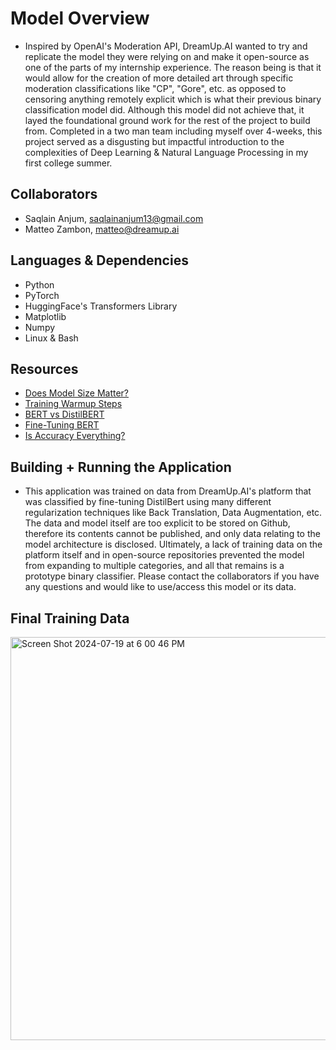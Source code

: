 # Model Overview
 * Inspired by OpenAI's Moderation API, DreamUp.AI wanted to try and replicate the model they were relying on and make it open-source as one of the parts of my internship experience. The reason being is that it would allow for the creation of more detailed art through specific moderation classifications like "CP", "Gore", etc. as opposed to censoring anything remotely explicit which is what their previous binary classification model did. Although this model did not achieve that, it layed the foundational ground work for the rest of the project to build from. Completed in a two man team including myself over 4-weeks, this project served as a disgusting but impactful introduction to the complexities of Deep Learning & Natural Language Processing in my first college summer.

## Collaborators
 * Saqlain Anjum, saqlainanjum13@gmail.com
 * Matteo Zambon, matteo@dreamup.ai

## Languages & Dependencies
 * Python
 * PyTorch
 * HuggingFace's Transformers Library
 * Matplotlib
 * Numpy
 * Linux & Bash

## Resources
 * [Does Model Size Matter?](https://wandb.ai/jack-morris/david-vs-goliath/reports/Does-Model-Size-Matter-A-Comparison-of-BERT-and-DistilBERT--VmlldzoxMDUxNzU)
 * [Training Warmup Steps](https://datascience.stackexchange.com/questions/55991/in-the-context-of-deep-learning-what-is-training-warmup-steps)
 * [BERT vs DistilBERT](https://wandb.ai/jack-morris/david-vs-goliath/reports/Does-Model-Size-Matter-A-Comparison-of-BERT-and-DistilBERT--VmlldzoxMDUxNzU#:~:text=Defining%20the%20Search%20Space,5e%2D5%2C%203e%2D5)
 * [Fine-Tuning BERT](https://mccormickml.com/2019/07/22/BERT-fine-tuning/)
 * [Is Accuracy Everything?](https://towardsdatascience.com/is-accuracy-everything-96da9afd540d#:~:text=Then%20the%20accuracy%20of%20the,can%20only%20predict%20one%20class)

## Building + Running the Application
 * This application was trained on data from DreamUp.AI's platform that was classified by fine-tuning DistilBert using many different regularization techniques like Back Translation, Data Augmentation, etc. The data and model itself are too explicit to be stored on Github, therefore its contents cannot be published, and only data relating to the model architecture is disclosed. Ultimately, a lack of training data on the platform itself and in open-source repositories prevented the model from expanding to multiple categories, and all that remains is a prototype binary classifier. Please contact the collaborators if you have any questions and would like to use/access this model or its data.

## Final Training Data
<img width="645" alt="Screen Shot 2024-07-19 at 6 00 46 PM" src="https://github.com/user-attachments/assets/3d646df6-6d65-463b-9744-1b4a9fed9eed">

